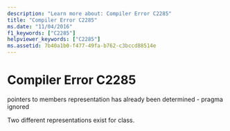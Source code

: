 ```yaml
---
description: "Learn more about: Compiler Error C2285"
title: "Compiler Error C2285"
ms.date: "11/04/2016"
f1_keywords: ["C2285"]
helpviewer_keywords: ["C2285"]
ms.assetid: 7b40a1b0-f477-49fa-b762-c3bccd88514e
---
```

# Compiler Error C2285

pointers to members representation has already been determined - pragma ignored

Two different representations exist for class.

